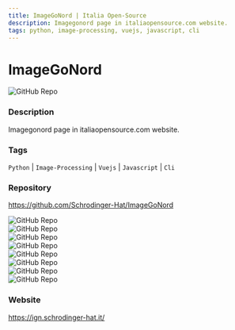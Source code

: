 ```yaml
---
title: ImageGoNord | Italia Open-Source
description: Imagegonord page in italiaopensource.com website.
tags: python, image-processing, vuejs, javascript, cli
---
```

        

# ImageGoNord

![GitHub Repo](https://img.shields.io/static/v1?label=category&message=opensource&color=green)

### Description

Imagegonord page in italiaopensource.com website.

### Tags

`Python` | `Image-Processing` | `Vuejs` | `Javascript` | `Cli`

### Repository

https://github.com/Schrodinger-Hat/ImageGoNord

![GitHub Repo](https://img.shields.io/github/stars/Schrodinger-Hat/ImageGoNord?style=social)<br />![GitHub Repo](https://img.shields.io/github/forks/Schrodinger-Hat/ImageGoNord?style=social)<br />![GitHub Repo](https://img.shields.io/github/v/tag/Schrodinger-Hat/ImageGoNord?style=social)<br />![GitHub Repo](https://img.shields.io/github/contributors/Schrodinger-Hat/ImageGoNord)<br />![GitHub Repo](https://img.shields.io/github/issues-pr/Schrodinger-Hat/ImageGoNord)<br />![GitHub Repo](https://img.shields.io/github/issues/Schrodinger-Hat/ImageGoNord)<br />![GitHub Repo](https://img.shields.io/github/license/Schrodinger-Hat/ImageGoNord)<br />![GitHub Repo](https://img.shields.io/github/last-commit/Schrodinger-Hat/ImageGoNord)<br />

### Website

https://ign.schrodinger-hat.it/